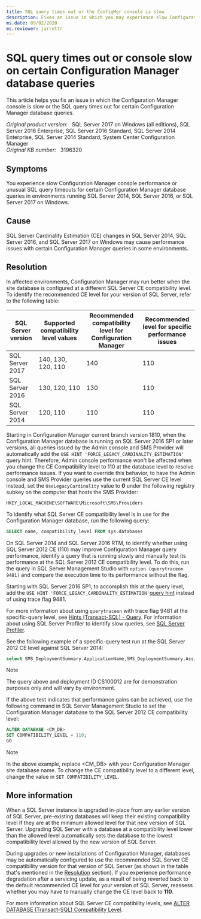 ```yaml
---
title: SQL query times out or the ConfigMgr console is slow
description: Fixes an issue in which you may experience slow Configuration Manager console performance or unusual SQL query timeouts for certain Configuration Manager database queries in environments running SQL Server 2017, SQL Server 2016, or SQL Server 2014.
ms.date: 09/02/2020
ms.reviewer: jarrettr
---
```

# SQL query times out or console slow on certain Configuration Manager database queries

This article helps you fix an issue in which the Configuration Manager console is slow or the SQL query times out for certain Configuration Manager database queries.

_Original product version:_ &nbsp; SQL Server 2017 on Windows (all editions), SQL Server 2016 Enterprise, SQL Server 2016 Standard, SQL Server 2014 Enterprise, SQL Server 2014 Standard, System Center Configuration Manager  
_Original KB number:_ &nbsp; 3196320

## Symptoms

You experience slow Configuration Manager console performance or unusual SQL query timeouts for certain Configuration Manager database queries in environments running SQL Server 2014, SQL Server 2016, or SQL Server 2017 on Windows.

## Cause

SQL Server Cardinality Estimation (CE) changes in SQL Server 2014, SQL Server 2016, and SQL Server 2017 on Windows may cause performance issues with certain Configuration Manager queries in some environments.

## Resolution

In affected environments, Configuration Manager may run better when the site database is configured at a different SQL Server CE compatibility level. To identify the recommended CE level for your version of SQL Server, refer to the following table:

|SQL Server version|Supported compatibility level values|Recommended compatibility level for Configuration Manager|Recommended level for specific performance issues|
|---|---|---|---|
|SQL Server 2017|140, 130, 120, 110|140|110|
|SQL Server 2016|130, 120, 110|130|110|
|SQL Server 2014|120, 110|110|110|
  
  Starting in Configuration Manager current branch version 1810, when the Configuration Manager database is running on SQL Server 2016 SP1 or later versions, all queries issued by the Admin console and SMS Provider will automatically add the `USE HINT 'FORCE_LEGACY_CARDINALITY_ESTIMATION'` query hint. Therefore, Admin console performance won't be affected when you change the CE Compatibility level to 110 at the database level to resolve performance issues. If you want to override this behavior, to have the Admin console and SMS Provider queries use the current SQL Server CE level instead, set the `UseLegacyCardinality` value to **0** under the following registry subkey on the computer that hosts the SMS Provider:

`HKEY_LOCAL_MACHINE\SOFTWARE\Microsoft\SMS\Providers`

To identify what SQL Server CE compatibility level is in use for the Configuration Manager database, run the following query:

```sql
SELECT name, compatibility_level FROM sys.databases
```

On SQL Server 2014 and SQL Server 2016 RTM, to identify whether using SQL Server 2012 CE (110) may improve Configuration Manager query performance, identify a query that is running slowly and manually test its performance at the SQL Server 2012 CE compatibility level. To do this, run the query in SQL Server Management Studio with `option (querytraceon 9481)` and compare the execution time to its performance without the flag.

Starting with SQL Server 2016 SP1, to accomplish this at the query level, add the `USE HINT 'FORCE_LEGACY_CARDINALITY_ESTIMATION'`[query hint](/sql/t-sql/queries/hints-transact-sql-query) instead of using trace flag 9481.

For more information about using `querytraceon` with trace flag 9481 at the specific-query level, see [Hints (Transact-SQL) - Query](/sql/t-sql/queries/hints-transact-sql-query). For information about using SQL Server Profiler to identify slow queries, see [SQL Server Profiler](/sql/tools/sql-server-profiler/sql-server-profiler).

See the following example of a specific-query test run at the SQL Server 2012 CE level against SQL Server 2014:

```sql
select SMS_DeploymentSummary.ApplicationName,SMS_DeploymentSummary.AssignmentID,SMS_DeploymentSummary.CI_ID,SMS_DeploymentSummary.CollectionID,SMS_DeploymentSummary.CollectionName,SMS_DeploymentSummary.CreationTime,SMS_DeploymentSummary.DeploymentID,SMS_DeploymentSummary.DeploymentIntent,SMS_DeploymentSummary.DeploymentTime,SMS_DeploymentSummary.DesiredConfigType,SMS_DeploymentSummary.EnforcementDeadline,SMS_DeploymentSummary.FeatureType,SMS_DeploymentSummary.ModelName,SMS_DeploymentSummary.ModificationTime,SMS_DeploymentSummary.NumberErrors,SMS_DeploymentSummary.NumberInProgress,SMS_DeploymentSummary.NumberOther,SMS_DeploymentSummary.NumberSuccess,SMS_DeploymentSummary.NumberTargeted,SMS_DeploymentSummary.NumberUnknown,SMS_DeploymentSummary.ObjectTypeID,SMS_DeploymentSummary.PackageID,SMS_DeploymentSummary.PolicyModelID,SMS_DeploymentSummary.ProgramName,SMS_DeploymentSummary.SecuredObjectId,SMS_DeploymentSummary.SoftwareName,SMS_DeploymentSummary.SummarizationTime,SMS_DeploymentSummary.SummaryType from fn_DeploymentSummary(1033) AS SMS_DeploymentSummary where SMS_DeploymentSummary.DeploymentID = N'CS100012' option (querytraceon 9481)
```

> [!NOTE]
> The query above and deployment ID CS100012 are for demonstration purposes only and will vary by environment.

If the above test indicates that performance gains can be achieved, use the following command in SQL Server Management Studio to set the Configuration Manager database to the SQL Server 2012 CE compatibility level:

```sql
ALTER DATABASE <CM_DB>
SET COMPATIBILITY_LEVEL = 110;
GO
```

> [!NOTE]
> In the above example, replace \<CM_DB> with your Configuration Manager site database name. To change the CE compatibility level to a different level, change the value in `SET COMPATIBILITY_LEVEL`.

## More information

When a SQL Server instance is upgraded in-place from any earlier version of SQL Server, pre-existing databases will keep their existing compatibility level if they are at the minimum allowed level for that new version of SQL Server. Upgrading SQL Server with a database at a compatibility level lower than the allowed level automatically sets the database to the lowest compatibility level allowed by the new version of SQL Server.

During upgrades or new installations of Configuration Manager, databases may be automatically configured to use the recommended SQL Server CE compatibility version for that version of SQL Server (as shown in the table that's mentioned in the [Resolution](#resolution) section). If you experience performance degradation after a servicing update, as a result of being reverted back to the default recommended CE level for your version of SQL Server, reassess whether you may have to manually change the CE level back to **110**.

For more information about SQL Server CE compatibility levels, see [ALTER DATABASE (Transact-SQL) Compatibility Level](/sql/t-sql/statements/alter-database-transact-sql-compatibility-level).
